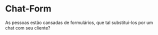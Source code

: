 # Chat-Form
As pessoas estão cansadas de formulários, que tal substitui-los por um chat com seu cliente?
